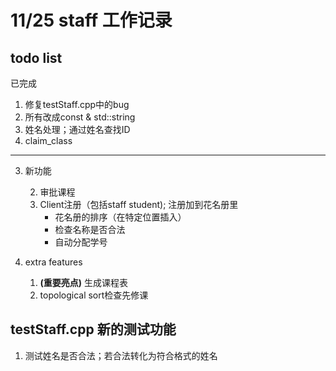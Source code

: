 # 11/25 staff 工作记录

## todo list
已完成

1. 修复testStaff.cpp中的bug
2. 所有改成const & std::string
3. 姓名处理；通过姓名查找ID
4. claim_class

---

3. 新功能

   2. 审批课程
   3. Client注册（包括staff student); 注册加到花名册里
      - 花名册的排序（在特定位置插入）
      - 检查名称是否合法
      - 自动分配学号
4. extra features
   1. **(重要亮点)** 生成课程表
   2. topological sort检查先修课

## testStaff.cpp 新的测试功能

1. 测试姓名是否合法；若合法转化为符合格式的姓名